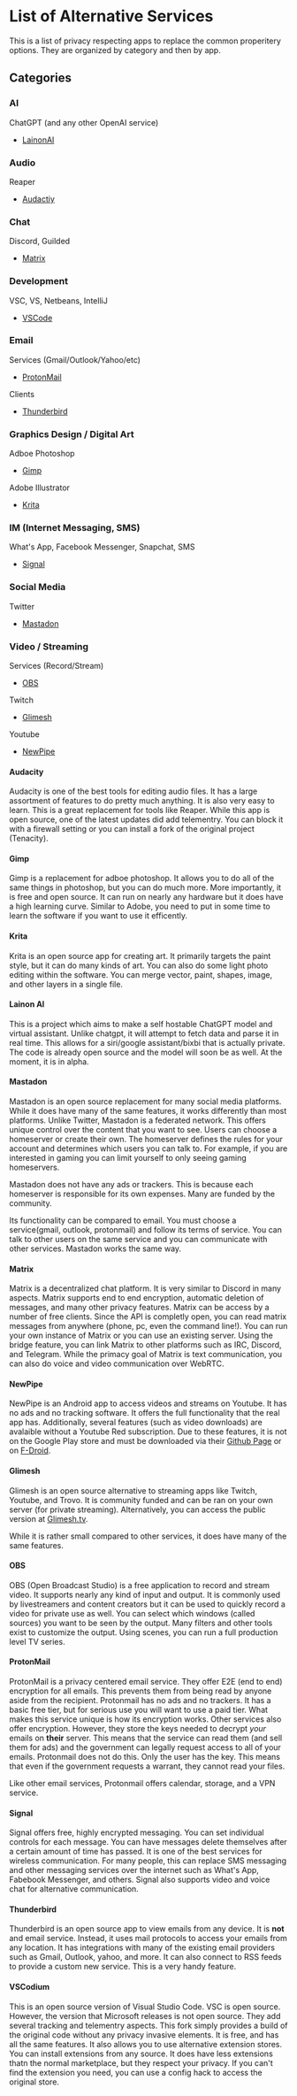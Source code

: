 # List of Alternative Services

This is a list of privacy respecting apps to replace the common properitery options. They are organized by category and then by app. 

## Categories

### AI

ChatGPT (and any other OpenAI service)
- [LainonAI](/#lainon-ai)

### Audio

Reaper
- [Audactiy](#audacity)

### Chat

Discord, Guilded
- [Matrix](#matrix)

### Development

VSC, VS, Netbeans, IntelliJ
- [VSCode](#vscodium)

### Email

Services (Gmail/Outlook/Yahoo/etc)
- [ProtonMail](#protonmail)

Clients
- [Thunderbird](#thunderbird)

### Graphics Design / Digital Art

Adboe Photoshop
- [Gimp](#gimp)

Adobe Illustrator
- [Krita](#krita)

### IM (Internet Messaging, SMS)

What's App, Facebook Messenger, Snapchat, SMS
- [Signal](#signal)

### Social Media

Twitter
- [Mastadon](#mastadon)

### Video / Streaming

Services (Record/Stream)
- [OBS](#obs)

Twitch
- [Glimesh](#glimesh)

Youtube
- [NewPipe](#newpipe)


#### Audacity

Audacity is one of the best tools for editing audio files. It has a large assortment of features to do pretty much anything. It is also very easy to learn. This is a great replacement for tools like Reaper. While this app is open source, one of the latest updates did add telementry. You can block it with a firewall setting or you can install a fork of the original project (Tenacity).

#### Gimp

Gimp is a replacement for adboe photoshop. It allows you to do all of the same things in photoshop, but you can do much more. More importantly, it is free and open source. It can run on nearly any hardware but it does have a high learning curve. Similar to Adobe, you need to put in some time to learn the software if you want to use it efficently.

#### Krita

Krita is an open source app for creating art. It primarily targets the paint style, but it can do many kinds of art. You can also do some light photo editing within the software. You can merge vector, paint, shapes, image, and other layers in a single file.

#### Lainon AI

This is a project which aims to make a self hostable ChatGPT model and virtual assistant. Unlike chatgpt, it will attempt to fetch data and parse it in real time. This allows for a siri/google assistant/bixbi that is actually private. The code is already open source and the model will soon be as well. At the moment, it is in alpha.

#### Mastadon

Mastadon is an open source replacement for many social media platforms. While it does have many of the same features, it works differently than most platforms. Unlike Twitter, Mastadon is a federated network. This offers unique control over the content that you want to see. Users can choose a homeserver or create their own. The homeserver defines the rules for your account and determines which users you can talk to. For example, if you are interested in gaming you can limit yourself to only seeing gaming homeservers.

Mastadon does not have any ads or trackers. This is because each homeserver is responsible for its own expenses. Many are funded by the community.

Its functionality can be compared to email. You must choose a service(gmail, outlook, protonmail) and follow its terms of service. You can talk to other users on the same service and you can communicate with other services. Mastadon works the same way.

#### Matrix

Matrix is a decentralized chat platform. It is very similar to Discord in many aspects. Matrix supports end to end encryption, automatic deletion of messages, and many other privacy features. Matrix can be access by a number of free clients. Since the API is completly open, you can read matrix messages from anywhere (phone, pc, even the command line!). You can run your own instance of Matrix or you can use an existing server. Using the bridge feature, you can link Matrix to other platforms such as IRC, Discord, and Telegram. While the primacy goal of Matrix is text communication, you can also do voice and video communication over WebRTC.

#### NewPipe

NewPipe is an Android app to access videos and streams on Youtube. It has no ads and no tracking software. It offers the full functionality that the real app has. Additionally, several features (such as video downloads) are avalaible without a Youtube Red subscription. Due to these features, it is not on the Google Play store and must be downloaded via their [Github Page](https://github.com/TeamNewPipe/NewPipe/releases) or on [F-Droid](https://f-droid.org/packages/org.schabi.newpipe/).

#### Glimesh

Glimesh is an open source alternative to streaming apps like Twitch, Youtube, and Trovo. It is community funded and can be ran on your own server (for private streaming). Alternatively, you can access the public version at [Glimesh.tv](https://glimesh.tv).

While it is rather small compared to other services, it does have many of the same features.

#### OBS

OBS (Open Broadcast Studio) is a free application to record and stream video. It supports nearly any kind of input and output. It is commonly used by livestreamers and content creators but it can be used to quickly record a video for private use as well. You can select which windows (called sources) you want to be seen by the output. Many filters and other tools exist to customize the output. Using scenes, you can run a full production level TV series.

#### ProtonMail

ProtonMail is a privacy centered email service. They offer E2E (end to end) encryption for all emails. This prevents them from being read by anyone aside from the recipient. Protonmail has no ads and no trackers. It has a basic free tier, but for serious use you will want to use a paid tier. What makes this service unique is how its encryption works. Other services also offer encryption. However, they store the keys needed to decrypt *your* emails on **their** server. This means that the service can read them (and sell them for ads) and the government can legally request access to all of your emails. Protonmail does not do this. Only the user has the key. This means that even if the government requests a warrant, they cannot read your files.

Like other email services, Protonmail offers calendar, storage, and a VPN service.

#### Signal

Signal offers free, highly encrypted messaging. You can set individual controls for each message. You can have messages delete themselves after a certain amount of time has passed. It is one of the best services for wireless communication. For many people, this can replace SMS messaging and other messaging services over the internet such as What's App, Fabebook Messenger, and others. Signal also supports video and voice chat for alternative communication.

#### Thunderbird

Thunderbird is an open source app to view emails from any device. It is **not** and email service. Instead, it uses mail protocols to access your emails from any location. It has integrations with many of the existing email providers such as Gmail, Outlook, yahoo, and more. It can also connect to RSS feeds to provide a custom new service. This is a very handy feature.

#### VSCodium

This is an open source version of Visual Studio Code. VSC is open source. However, the version that Microsoft releases is not open source. They add several tracking and telementry aspects. This fork simply provides a build of the original code without any privacy invasive elements. It is free, and has all the same features. It also allows you to use alternative extension stores. You can install extensions from any source. It does have less extensions thatn the normal marketplace, but they respect your privacy. If you can't find the extension you need, you can use a config hack to access the original store.